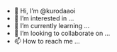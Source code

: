 - 👋 Hi, I’m @kurodaaoi
- 👀 I’m interested in ...
- 🌱 I’m currently learning ...
- 💞️ I’m looking to collaborate on ...
- 📫 How to reach me ...

<!---
kurodaaoi/kurodaaoi is a ✨ special ✨ repository because its `README.md` (this file) appears on your GitHub profile.
You can click the Preview link to take a look at your changes.
--->
